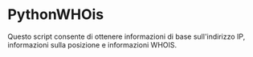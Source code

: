 # PythonWHOis
Questo script consente di ottenere informazioni di base sull'indirizzo IP, informazioni sulla posizione e informazioni WHOIS. 
